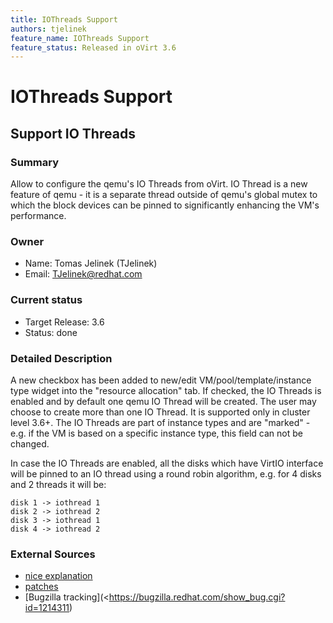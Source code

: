 ```yaml
---
title: IOThreads Support
authors: tjelinek
feature_name: IOThreads Support
feature_status: Released in oVirt 3.6
---
```


# IOThreads Support

## Support IO Threads

### Summary

Allow to configure the qemu's IO Threads from oVirt. IO Thread is a new feature of qemu - it is a separate thread outside of qemu's global mutex to which the block devices can be pinned to significantly enhancing the VM's performance.

### Owner

*   Name: Tomas Jelinek (TJelinek)
*   Email: <TJelinek@redhat.com>

### Current status

*   Target Release: 3.6
*   Status: done

### Detailed Description

A new checkbox has been added to new/edit VM/pool/template/instance type widget into the "resource allocation" tab. If checked, the IO Threads is enabled and by default one qemu IO Thread will be created. The user may choose to create more than one IO Thread. It is supported only in cluster level 3.6+. The IO Threads are part of instance types and are "marked" - e.g. if the VM is based on a specific instance type, this field can not be changed.

In case the IO Threads are enabled, all the disks which have VirtIO interface will be pinned to an IO thread using a round robin algorithm, e.g. for 4 disks and 2 threads it will be:

    disk 1 -> iothread 1
    disk 2 -> iothread 2
    disk 3 -> iothread 1
    disk 4 -> iothread 2

### External Sources

* [nice explanation](http://wiki.mikejung.biz/KVM_/_Xen)
* [patches](https://gerrit.ovirt.org/#/q/topic:iothreads)
* [Bugzilla tracking](<https://bugzilla.redhat.com/show_bug.cgi?id=1214311)
